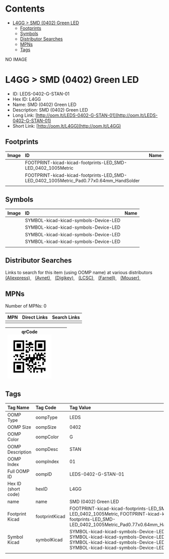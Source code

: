 



Contents
========

* [L4GG > SMD (0402) Green LED](#l4gg--smd-0402-green-led)
	* [Footprints](#footprints)
	* [Symbols](#symbols)
	* [Distributor Searches](#distributor-searches)
	* [MPNs](#mpns)
	* [Tags](#tags)
  
NO IMAGE  
# L4GG > SMD (0402) Green LED

- ID: LEDS-0402-G-STAN-01
- Hex ID: L4GG
- Name: SMD (0402) Green LED
- Description: SMD (0402) Green LED
- Long Link: [http://oom.lt/LEDS-0402-G-STAN-01](http://oom.lt/LEDS-0402-G-STAN-01)
- Short Link: [http://oom.lt/L4GG](http://oom.lt/L4GG)

## Footprints
  

|Image|ID|Name|
| :--- | :--- | :--- |
||FOOTPRINT-kicad-kicad-footprints-LED_SMD-LED_0402_1005Metric||
||FOOTPRINT-kicad-kicad-footprints-LED_SMD-LED_0402_1005Metric_Pad0.77x0.64mm_HandSolder||
||||

## Symbols
  

|Image|ID|Name|
| :--- | :--- | :--- |
|![]()|SYMBOL-kicad-kicad-symbols-Device-LED||
|![]()|SYMBOL-kicad-kicad-symbols-Device-LED||
|![]()|SYMBOL-kicad-kicad-symbols-Device-LED||
|![]()|SYMBOL-kicad-kicad-symbols-Device-LED||
||||

## Distributor Searches
  
Links to search for this item (using OOMP name) at various distributors  
[(Aliexpress) ](https://www.aliexpress.com/wholesale?SearchText=1117SMD+0402+Green+LED)&nbsp;&nbsp;&nbsp;[(Avnet) ](https://www.avnet.com/shop/us/search/SMD+0402+Green+LED)&nbsp;&nbsp;&nbsp;[(Digikey) ](https://www.digikey.co.uk/en/products/result?s=SMD+0402+Green+LED)&nbsp;&nbsp;&nbsp;[(LCSC) ](https://www.lcsc.com/search?q=SMD+0402+Green+LED)&nbsp;&nbsp;&nbsp;[(Farnell) ](https://uk.farnell.com/search?st=SMD+0402+Green+LED)&nbsp;&nbsp;&nbsp;[(Mouser) ](https://www.mouser.com/c/?q=SMD+0402+Green+LED)&nbsp;&nbsp;&nbsp;
## MPNs
  
Number of MPNs: 0  

|MPN|Direct Links|Search Links|
| :--- | :--- | :--- |
||||
  

|qrCode<br>[![](https://raw.githubusercontent.com/oomlout/oomlout_OOMP_parts_V2/main/LEDS/0402/G/STAN/01/qrCode_140.png)](https://github.com/oomlout/oomlout_OOMP_parts_V2/tree/main/LEDS/0402/G/STAN/01/qrCode.png)||||
| :---: | :---: | :---: | :---: |

## Tags
  

|Tag Name|Tag Code|Tag Value|
| :--- | :--- | :--- |
|OOMP Type|oompType|LEDS|
|OOMP Size|oompSize|0402|
|OOMP Color|oompColor|G|
|OOMP Description|oompDesc|STAN|
|OOMP Index|oompIndex|01|
|Full OOMP ID|oompID|LEDS-0402-G-STAN-01|
|Hex ID (short code)|hexID|L4GG|
|name|name|SMD (0402) Green LED|
|Footprint Kicad|footprintKicad|FOOTPRINT-kicad-kicad-footprints-LED_SMD-LED_0402_1005Metric, FOOTPRINT-kicad-kicad-footprints-LED_SMD-LED_0402_1005Metric_Pad0.77x0.64mm_HandSolder|
|Symbol Kicad|symbolKicad|SYMBOL-kicad-kicad-symbols-Device-LED, SYMBOL-kicad-kicad-symbols-Device-LED, SYMBOL-kicad-kicad-symbols-Device-LED, SYMBOL-kicad-kicad-symbols-Device-LED|
||||
